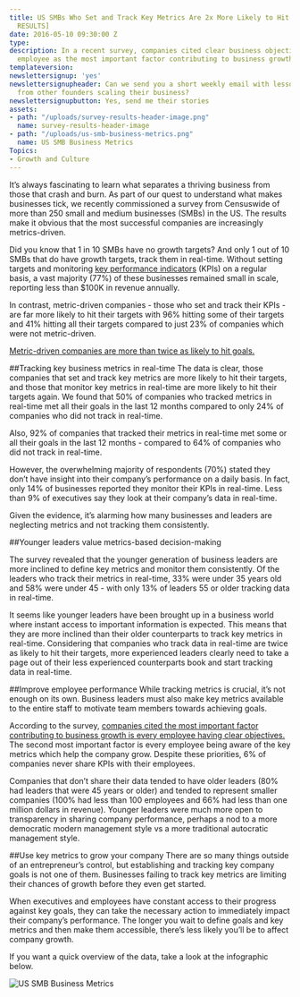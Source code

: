 ```yaml
---
title: US SMBs Who Set and Track Key Metrics Are 2x More Likely to Hit Targets [SURVEY
  RESULTS]
date: 2016-05-10 09:30:00 Z
type: 
description: In a recent survey, companies cited clear business objectives for each
  employee as the most important factor contributing to business growth.
templateversion: 
newslettersignup: 'yes'
newslettersignupheader: Can we send you a short weekly email with lessons learned
  from other founders scaling their business?
newslettersignupbutton: Yes, send me their stories
assets:
- path: "/uploads/survey-results-header-image.png"
  name: survey-results-header-image
- path: "/uploads/us-smb-business-metrics.png"
  name: US SMB Business Metrics
Topics:
- Growth and Culture
---
```


It’s always fascinating to learn what separates a thriving business from those that crash and burn. As part of our quest to understand what makes businesses tick, we recently commissioned a survey from Censuswide of more than 250 small and medium businesses (SMBs) in the US. The results make it obvious that the most successful companies are increasingly metrics-driven.

Did you know that 1 in 10 SMBs have no growth targets? And only 1 out of 10 SMBs that do have growth targets, track them in real-time. Without setting targets and monitoring <a href="https://www.geckoboard.com/learn/what-is-a-key-performance-indicator-kpi/" target="_blank">key performance indicators</a> (KPIs) on a regular basis, a vast majority (77%) of these businesses remained small in scale, reporting less than $100K in revenue annually. 

In contrast, metric-driven companies - those who set and track their KPIs - are far more likely to hit their targets with 96% hitting some of their targets and 41% hitting all their targets compared to just 23% of companies which were not metric-driven.

<a href="https://twitter.com/intent/tweet?text=%22Metric-driven companies are more than twice as likely to hit goals.%22 http://bit.ly/1T6UHNI via @geckoboard;source=webclient" target="_blank" alt="Share this quote" title="Share this quote" class="blockquote-shareable">
<span class="blockquote-shareable-quote">Metric-driven companies are more than twice as likely to hit goals.
</span>
<span class="blockquote-shareable-button"><i class="blockquote-shareable-button-inner"></i></span></a>

##Tracking key business metrics in real-time
The data is clear, those companies that set and track key metrics are more likely to hit their targets, and those that monitor key metrics in real-time are more likely to hit their targets again.  We found that 50% of companies who tracked metrics in real-time met all their goals in the last 12 months compared to only 24% of companies who did not track in real-time. 

Also, 92% of companies that tracked their metrics in real-time met some or all their goals in the last 12 months - compared to 64% of companies who did not track in real-time.

However, the overwhelming majority of respondents (70%) stated they don’t have insight into their company’s performance on a daily basis. In fact, only 14% of businesses reported they monitor their KPIs in real-time. Less than 9% of executives say they look at their company’s data in real-time.

Given the evidence, it’s alarming how many businesses and leaders are neglecting metrics and not tracking them consistently.

##Younger leaders value metrics-based decision-making

The survey revealed that the younger generation of business leaders are more inclined to define key metrics and monitor them consistently. Of the leaders who track their metrics in real-time, 33% were under 35 years old and 58% were under 45 - with only 13% of leaders 55 or older tracking data in real-time. 

It seems like younger leaders have been brought up in a business world where instant access to important information is expected. This means that they are more inclined than their older counterparts to track key metrics in real-time. Considering that companies who track data in real-time are twice as likely to hit their targets, more experienced leaders clearly need to take a page out of their less experienced counterparts book and start tracking data in real-time.

##Improve employee performance
While tracking metrics is crucial, it’s not enough on its own. Business leaders must also make key metrics available to the entire staff to motivate team members towards achieving goals. 

According to the survey, <a href="https://twitter.com/intent/tweet?text=Survey shows clear objectives for each employee as most important factor contributing to biz growth. http://bit.ly/1T6UHNI @geckoboard;source=webclient" target="_blank" alt="Share this" title="Share this" class="inline-shareable">
  <span class="inline-shareable-content">companies cited the most important factor contributing to business growth is every employee having clear objectives.</span>
  <span class="inline-shareable-button"><i class="inline-shareable-button-inner"></i></span>
</a> The second most important factor is every employee being aware of the key metrics which help the company grow. Despite these priorities, 6% of companies never share KPIs with their employees.

Companies that don’t share their data tended to have older leaders (80% had leaders that were 45 years or older) and tended to represent smaller companies (100% had less than 100 employees and 66% had less than one million dollars in revenue). Younger leaders were much more open to transparency in sharing company performance, perhaps a nod to a more democratic modern management style vs a more traditional autocratic management style.

##Use key metrics to grow your company
There are so many things outside of an entrepreneur’s control, but establishing and tracking key company goals is not one of them. Businesses failing to track key metrics are limiting their chances of growth before they even get started. 

When executives and employees have constant access to their progress against key goals, they can take the necessary action to immediately impact their company’s performance. The longer you wait to define goals and key metrics and then make them accessible, there’s less likely you’ll be to affect company growth.

If you want a quick overview of the data, take a look at the infographic below.

![US SMB Business Metrics](/uploads/us-smb-business-metrics.png)
